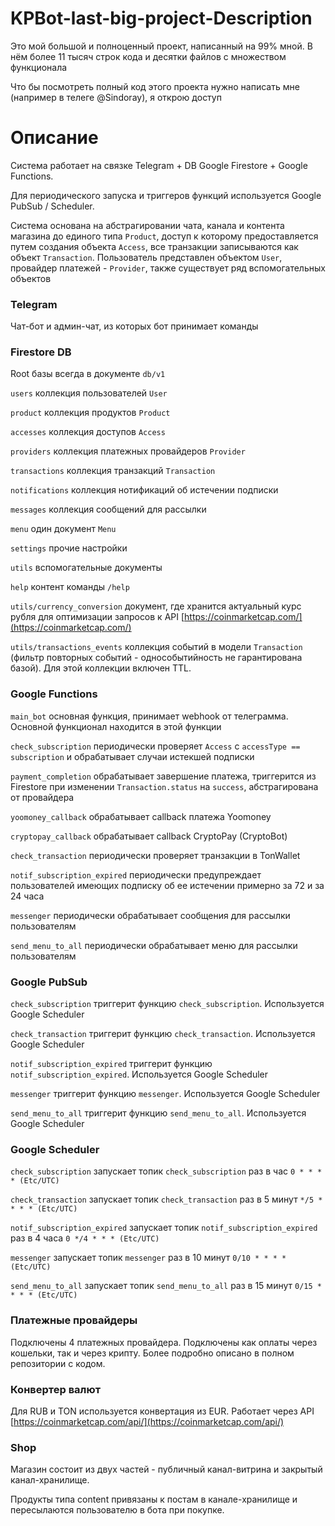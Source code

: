 # KPBot-last-big-project-Description

Это мой большой и полноценный проект, написанный на 99% мной. В нём более 11 тысяч строк кода и десятки файлов с множеством функционала

Что бы посмотреть полный код этого проекта нужно написать мне (например в телеге @Sindoray), я открою доступ




# Описание

Система работает на связке Telegram + DB Google Firestore + Google Funсtions.

Для периодического запуска и триггеров функций используется Google PubSub / Scheduler.

Система основана на абстрагировании чата, канала и контента магазина до единого типа `Product`, доступ к которому предоставляется путем создания объекта `Access`, все транзакции записываются как объект `Transaction`. Пользователь представлен объектом `User`, провайдер платежей - `Provider`, также существует ряд вспомогательных объектов

### Telegram

Чат-бот и админ-чат, из которых бот принимает команды

### Firestore DB

Root базы всегда в документе `db/v1`

`users` коллекция пользователей `User`

`product` коллекция продуктов `Product`

`accesses` коллекция доступов `Access`

`providers` коллекция платежных провайдеров `Provider`

`transactions` коллекция транзакций `Transaction`

`notifications` коллекция нотификаций об истечении подписки

`messages` коллекция сообщений для рассылки

`menu` один документ `Menu`

`settings` прочие настройки

`utils` вспомогательные документы

`help` контент команды `/help`

`utils/currency_conversion` документ, где хранится актуальный курс рубля для оптимизации запросов к API [https://coinmarketcap.com/](https://coinmarketcap.com/)

`utils/transactions_events` коллекция событий в модели `Transaction` (фильтр повторных событий - однособытийность не гарантирована базой). Для этой коллекции включен TTL.

### Google Functions

`main_bot` основная функция, принимает webhook от телеграмма. Основной функционал находится в этой функции

`check_subscription` периодически проверяет `Access` c `accessType == subscription` и обрабатывает случаи истекшей подписки 

`payment_completion` обрабатывает завершение платежа, триггерится из Firestore при изменении `Transaction.status` на `success`, абстрагирована от провайдера

`yoomoney_callback` обрабатывает callback платежа Yoomoney

`cryptopay_callback` обрабатывает callback CryptoPay (CryptoBot)

`check_transaction` периодически проверяет транзакции в TonWallet

`notif_subscription_expired` периодически предупреждает пользователей имеющих подписку об ее истечении примерно за 72 и за 24 часа

`messenger` периодически обрабатывает сообщения для рассылки пользователям

`send_menu_to_all` периодически обрабатывает меню для рассылки пользователям

### Google PubSub

`check_subscription` триггерит функцию `check_subscription`. Используется Google Scheduler

`check_transaction` триггерит функцию `check_transaction`. Используется Google Scheduler

`notif_subscription_expired` триггерит функцию `notif_subscription_expired`. Используется Google Scheduler

`messenger` триггерит функцию `messenger`. Используется Google Scheduler

`send_menu_to_all` триггерит функцию `send_menu_to_all`. Используется Google Scheduler

### Google Scheduler

`check_subscription` запускает топик `check_subscription` раз в час `0 * * * * (Etc/UTC)`

`check_transaction` запускает топик `check_transaction` раз в 5 минут `*/5 * * * * (Etc/UTC)`

`notif_subscription_expired` запускает топик `notif_subscription_expired` раз в 4 часа `0 */4 * * * (Etc/UTC)`

`messenger` запускает топик `messenger` раз в 10 минут `0/10 * * * * (Etc/UTC)`

`send_menu_to_all` запускает топик `send_menu_to_all` раз в 15 минут `0/15 * * * * (Etc/UTC)`

### Платежные провайдеры

Подключены 4 платежных провайдера. Подключены как оплаты через кошельки, так и через крипту. Более подробно описано в полном репозитории с кодом.

### Конвертер валют

Для RUB и TON используется конвертация из EUR. Работает через API [https://coinmarketcap.com/api/](https://coinmarketcap.com/api/)

### Shop

Магазин состоит из двух частей - публичный канал-витрина и закрытый канал-хранилище.

Продукты типа content привязаны к постам в канале-хранилище и пересылаются пользователю в бота при покупке.

